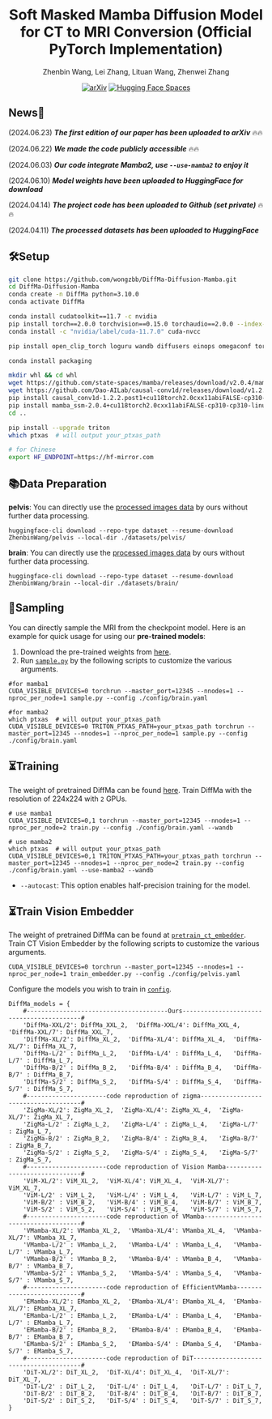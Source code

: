 <div id="top" align="center">

# Soft Masked Mamba Diffusion Model for CT to MRI Conversion (Official PyTorch Implementation)
  
  Zhenbin Wang, Lei Zhang, Lituan Wang, Zhenwei Zhang </br>
  
  [![arXiv](https://img.shields.io/badge/arXiv-xxxx.xxxxx-b31b1b.svg)](http://arxiv.org)
   [![Hugging Face Spaces](https://img.shields.io/badge/%F0%9F%A4%97%20Hugging%20Face-Spaces-blue)](https://huggingface.co/ZhenbinWang/DiffMa/tree/main)  </br>



</div>

## News🚀
(2024.06.23) ***The first edition of our paper has been uploaded to arXiv*** 🔥🔥

(2024.06.22) ***We made the code publicly accessible*** 🔥🔥

(2024.06.03) ***Our code integrate Mamba2, use `--use-mamba2` to enjoy it***

(2024.06.10) ***Model weights have been uploaded to HuggingFace for download***

(2024.04.14) ***The project code has been uploaded to Github (set private)*** 🔥🔥

(2024.04.11) ***The processed datasets has been uploaded to HuggingFace***


## 🛠Setup

```bash
git clone https://github.com/wongzbb/DiffMa-Diffusion-Mamba.git
cd DiffMa-Diffusion-Mamba
conda create -n DiffMa python=3.10.0
conda activate DiffMa

conda install cudatoolkit==11.7 -c nvidia
pip install torch==2.0.0 torchvision==0.15.0 torchaudio==2.0.0 --index-url https://download.pytorch.org/whl/cu117
conda install -c "nvidia/label/cuda-11.7.0" cuda-nvcc

pip install open_clip_torch loguru wandb diffusers einops omegaconf torchmetrics decord accelerate pytest fvcore chardet yacs termcolor submitit tensorboardX seaborn

conda install packaging

mkdir whl && cd whl
wget https://github.com/state-spaces/mamba/releases/download/v2.0.4/mamba_ssm-2.0.4+cu118torch2.0cxx11abiFALSE-cp310-cp310-linux_x86_64.whl
wget https://github.com/Dao-AILab/causal-conv1d/releases/download/v1.2.2.post1/causal_conv1d-1.2.2.post1+cu118torch2.0cxx11abiFALSE-cp310-cp310-linux_x86_64.whl
pip install causal_conv1d-1.2.2.post1+cu118torch2.0cxx11abiFALSE-cp310-cp310-linux_x86_64.whl
pip install mamba_ssm-2.0.4+cu118torch2.0cxx11abiFALSE-cp310-cp310-linux_x86_64.whl
cd ..

pip install --upgrade triton
which ptxas  # will output your_ptxas_path

# for Chinese
export HF_ENDPOINT=https://hf-mirror.com
```
## 📚Data Preparation
**pelvis**:  You can directly use the [processed images data](https://huggingface.co/datasets/ZhenbinWang/pelvis/tree/main) by ours without further data processing.
```
huggingface-cli download --repo-type dataset --resume-download ZhenbinWang/pelvis --local-dir ./datasets/pelvis/
```
**brain**:   You can directly use the [processed images data](https://huggingface.co/datasets/ZhenbinWang/brain/tree/main) by ours without further data processing.
```
huggingface-cli download --repo-type dataset --resume-download ZhenbinWang/brain --local-dir ./datasets/brain/
```

## 🎇Sampling
You can directly sample the MRI from the checkpoint model. Here is an example for quick usage for using our **pre-trained models**:
1. Download the pre-trained weights from [here](https://huggingface.co/ZhenbinWang/DiffMa/tree/main). 
2. Run [`sample.py`](sample.py) by the following scripts to customize the various arguments.
```
#for mamba1
CUDA_VISIBLE_DEVICES=0 torchrun --master_port=12345 --nnodes=1 --nproc_per_node=1 sample.py --config ./config/brain.yaml

#for mamba2
which ptxas  # will output your_ptxas_path
CUDA_VISIBLE_DEVICES=0 TRITON_PTXAS_PATH=your_ptxas_path torchrun --master_port=12345 --nnodes=1 --nproc_per_node=1 sample.py --config ./config/brain.yaml
```

## ⏳Training
The weight of pretrained DiffMa can be found [here](https://huggingface.co/ZhenbinWang/DiffMa/tree/main).
Train DiffMa with the resolution of 224x224 with `2` GPUs.
```
# use mamba1
CUDA_VISIBLE_DEVICES=0,1 torchrun --master_port=12345 --nnodes=1 --nproc_per_node=2 train.py --config ./config/brain.yaml --wandb

# use mamba2
which ptxas  # will output your_ptxas_path
CUDA_VISIBLE_DEVICES=0,1 TRITON_PTXAS_PATH=your_ptxas_path torchrun --master_port=12345 --nnodes=1 --nproc_per_node=2 train.py --config ./config/brain.yaml --use-mamba2 --wandb
```
- `--autocast`: This option enables half-precision training for the model. 


## ⏳Train Vision Embedder
The weight of pretrained DiffMa can be found at [`pretrain_ct_embedder`](pretrain_ct_vision_embedder).
Train CT Vision Embedder by the following scripts to customize the various arguments.
```
CUDA_VISIBLE_DEVICES=0 torchrun --master_port=12345 --nnodes=1 --nproc_per_node=1 train_embedder.py --config ./config/pelvis.yaml
```

Configure the models you wish to train in [`config`](config).
```
DiffMa_models = {
    #---------------------------------------Ours------------------------------------------#
    'DiffMa-XXL/2': DiffMa_XXL_2,  'DiffMa-XXL/4': DiffMa_XXL_4,  'DiffMa-XXL/7': DiffMa_XXL_7,
    'DiffMa-XL/2': DiffMa_XL_2,  'DiffMa-XL/4': DiffMa_XL_4,  'DiffMa-XL/7': DiffMa_XL_7,
    'DiffMa-L/2' : DiffMa_L_2,   'DiffMa-L/4' : DiffMa_L_4,   'DiffMa-L/7' : DiffMa_L_7,
    'DiffMa-B/2' : DiffMa_B_2,   'DiffMa-B/4' : DiffMa_B_4,   'DiffMa-B/7' : DiffMa_B_7,
    'DiffMa-S/2' : DiffMa_S_2,   'DiffMa-S/4' : DiffMa_S_4,   'DiffMa-S/7' : DiffMa_S_7,
    #----------------------code reproduction of zigma-------------------------------------#
    'ZigMa-XL/2': ZigMa_XL_2,  'ZigMa-XL/4': ZigMa_XL_4,  'ZigMa-XL/7': ZigMa_XL_7,
    'ZigMa-L/2' : ZigMa_L_2,   'ZigMa-L/4' : ZigMa_L_4,   'ZigMa-L/7' : ZigMa_L_7,
    'ZigMa-B/2' : ZigMa_B_2,   'ZigMa-B/4' : ZigMa_B_4,   'ZigMa-B/7' : ZigMa_B_7,
    'ZigMa-S/2' : ZigMa_S_2,   'ZigMa-S/4' : ZigMa_S_4,   'ZigMa-S/7' : ZigMa_S_7,
    #----------------------code reproduction of Vision Mamba------------------------------#
    'ViM-XL/2': ViM_XL_2,  'ViM-XL/4': ViM_XL_4,  'ViM-XL/7': ViM_XL_7,
    'ViM-L/2' : ViM_L_2,   'ViM-L/4' : ViM_L_4,   'ViM-L/7' : ViM_L_7,
    'ViM-B/2' : ViM_B_2,   'ViM-B/4' : ViM_B_4,   'ViM-B/7' : ViM_B_7,
    'ViM-S/2' : ViM_S_2,   'ViM-S/4' : ViM_S_4,   'ViM-S/7' : ViM_S_7,
    #----------------------code reproduction of VMamba------------------------------------#
    'VMamba-XL/2': VMamba_XL_2,  'VMamba-XL/4': VMamba_XL_4,  'VMamba-XL/7': VMamba_XL_7,
    'VMamba-L/2' : VMamba_L_2,   'VMamba-L/4' : VMamba_L_4,   'VMamba-L/7' : VMamba_L_7,
    'VMamba-B/2' : VMamba_B_2,   'VMamba-B/4' : VMamba_B_4,   'VMamba-B/7' : VMamba_B_7,
    'VMamba-S/2' : VMamba_S_2,   'VMamba-S/4' : VMamba_S_4,   'VMamba-S/7' : VMamba_S_7,
    #----------------------code reproduction of EfficientVMamba---------------------------#
    'EMamba-XL/2': EMamba_XL_2,  'EMamba-XL/4': EMamba_XL_4,  'EMamba-XL/7': EMamba_XL_7,
    'EMamba-L/2' : EMamba_L_2,   'EMamba-L/4' : EMamba_L_4,   'EMamba-L/7' : EMamba_L_7,
    'EMamba-B/2' : EMamba_B_2,   'EMamba-B/4' : EMamba_B_4,   'EMamba-B/7' : EMamba_B_7,
    'EMamba-S/2' : EMamba_S_2,   'EMamba-S/4' : EMamba_S_4,   'EMamba-S/7' : EMamba_S_7,
    #----------------------code reproduction of DiT---------------------------------------#
    'DiT-XL/2': DiT_XL_2,  'DiT-XL/4': DiT_XL_4,  'DiT-XL/7': DiT_XL_7,
    'DiT-L/2' : DiT_L_2,   'DiT-L/4' : DiT_L_4,   'DiT-L/7' : DiT_L_7,
    'DiT-B/2' : DiT_B_2,   'DiT-B/4' : DiT_B_4,   'DiT-B/7' : DiT_B_7,
    'DiT-S/2' : DiT_S_2,   'DiT-S/4' : DiT_S_4,   'DiT-S/7' : DiT_S_7,
}
```
